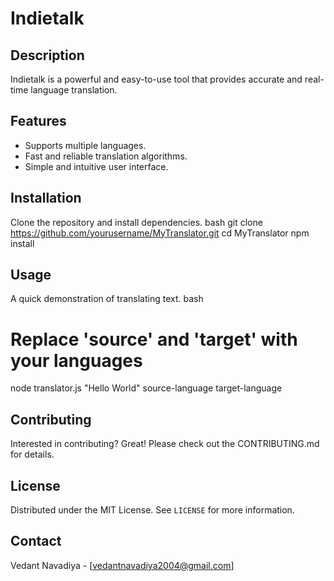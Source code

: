 # Indietalk

## Description
Indietalk is a powerful and easy-to-use tool that provides accurate and real-time language translation.

## Features
- Supports multiple languages.
- Fast and reliable translation algorithms.
- Simple and intuitive user interface.

## Installation
Clone the repository and install dependencies.
bash
git clone https://github.com/yourusername/MyTranslator.git
cd MyTranslator
npm install


## Usage
A quick demonstration of translating text.
bash
# Replace 'source' and 'target' with your languages
node translator.js "Hello World" source-language target-language


## Contributing
Interested in contributing? Great! Please check out the CONTRIBUTING.md for details.

## License
Distributed under the MIT License. See `LICENSE` for more information.

## Contact
Vedant Navadiya - [vedantnavadiya2004@gmail.com]
